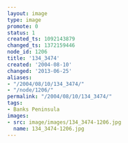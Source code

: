 ```yaml
---
layout: image
type: image
promote: 0
status: 1
created_ts: 1092143879
changed_ts: 1372159446
node_id: 1206
title: '134_3474'
created: '2004-08-10'
changed: '2013-06-25'
aliases:
- "/2004/08/10/134_3474/"
- "/node/1206/"
permalink: "/2004/08/10/134_3474/"
tags:
- Banks Peninsula
images:
- src: image/images/134_3474-1206.jpg
  name: 134_3474-1206.jpg
---
```


